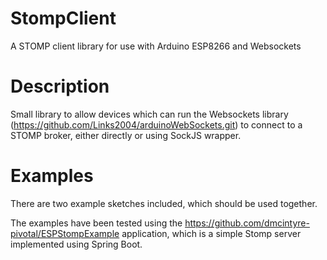 # StompClient
A STOMP client library for use with Arduino ESP8266 and Websockets

# Description
Small library to allow devices which can run the Websockets library (https://github.com/Links2004/arduinoWebSockets.git) to 
connect to a STOMP broker, either directly or using SockJS wrapper.

# Examples
There are two example sketches included, which should be used together.

The examples have been tested using the https://github.com/dmcintyre-pivotal/ESPStompExample application, which is a simple Stomp server implemented using Spring Boot.


